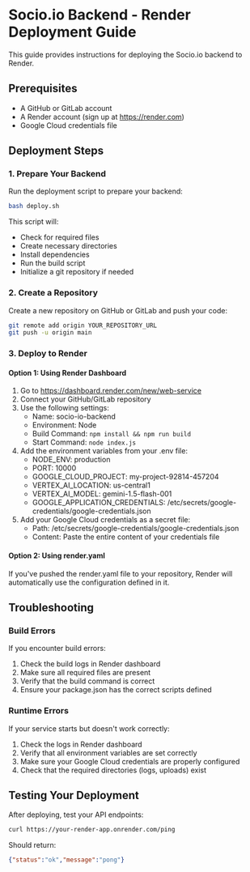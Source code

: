 # Socio.io Backend - Render Deployment Guide

This guide provides instructions for deploying the Socio.io backend to Render.

## Prerequisites

- A GitHub or GitLab account
- A Render account (sign up at https://render.com)
- Google Cloud credentials file

## Deployment Steps

### 1. Prepare Your Backend

Run the deployment script to prepare your backend:

```bash
bash deploy.sh
```

This script will:
- Check for required files
- Create necessary directories
- Install dependencies
- Run the build script
- Initialize a git repository if needed

### 2. Create a Repository

Create a new repository on GitHub or GitLab and push your code:

```bash
git remote add origin YOUR_REPOSITORY_URL
git push -u origin main
```

### 3. Deploy to Render

#### Option 1: Using Render Dashboard

1. Go to https://dashboard.render.com/new/web-service
2. Connect your GitHub/GitLab repository
3. Use the following settings:
   - Name: socio-io-backend
   - Environment: Node
   - Build Command: `npm install && npm run build`
   - Start Command: `node index.js`
4. Add the environment variables from your .env file:
   - NODE_ENV: production
   - PORT: 10000
   - GOOGLE_CLOUD_PROJECT: my-project-92814-457204
   - VERTEX_AI_LOCATION: us-central1
   - VERTEX_AI_MODEL: gemini-1.5-flash-001
   - GOOGLE_APPLICATION_CREDENTIALS: /etc/secrets/google-credentials/google-credentials.json
5. Add your Google Cloud credentials as a secret file:
   - Path: /etc/secrets/google-credentials/google-credentials.json
   - Content: Paste the entire content of your credentials file

#### Option 2: Using render.yaml

If you've pushed the render.yaml file to your repository, Render will automatically use the configuration defined in it.

## Troubleshooting

### Build Errors

If you encounter build errors:

1. Check the build logs in Render dashboard
2. Make sure all required files are present
3. Verify that the build command is correct
4. Ensure your package.json has the correct scripts defined

### Runtime Errors

If your service starts but doesn't work correctly:

1. Check the logs in Render dashboard
2. Verify that all environment variables are set correctly
3. Make sure your Google Cloud credentials are properly configured
4. Check that the required directories (logs, uploads) exist

## Testing Your Deployment

After deploying, test your API endpoints:

```bash
curl https://your-render-app.onrender.com/ping
```

Should return:
```json
{"status":"ok","message":"pong"}
```